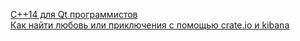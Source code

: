 [C++14 для Qt программистов](http://habrahabr.ru/post/243981/)  
[Как найти любовь или приключения с помощью crate.io и kibana](http://habrahabr.ru/post/244193/)  
